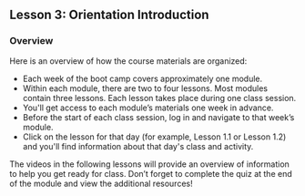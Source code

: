 ## Lesson 3: Orientation Introduction

### Overview

Here is an overview of how the course materials are organized:
- Each week of the boot camp covers approximately one module.
- Within each module, there are two to four lessons. Most modules contain three lessons. Each lesson takes place during one class session.
- You'll get access to each module’s materials one week in advance.
- Before the start of each class session, log in and navigate to that week’s module.
- Click on the lesson for that day (for example, Lesson 1.1 or Lesson 1.2) and you'll find information about that day's class and activity.
     
The videos in the following lessons will provide an overview of information to help you get ready for class. Don’t forget to complete the quiz at the end of the module and view the additional resources!



